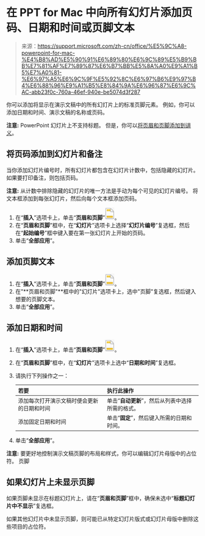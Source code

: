 # 在 PPT for Mac 中向所有幻灯片添加页码、日期和时间或页脚文本



> 来源：https://support.microsoft.com/zh-cn/office/%E5%9C%A8-powerpoint-for-mac-%E4%B8%AD%E5%90%91%E6%89%80%E6%9C%89%E5%B9%BB%E7%81%AF%E7%89%87%E6%B7%BB%E5%8A%A0%E9%A1%B5%E7%A0%81-%E6%97%A5%E6%9C%9F%E5%92%8C%E6%97%B6%E9%97%B4%E6%88%96%E9%A1%B5%E8%84%9A%E6%96%87%E6%9C%AC-abb23f0c-760a-46ef-940e-be5074d3f287



你可以添加将显示在演示文稿中的所有幻灯片上的标准页脚元素。 例如，你可以添加日期和时间、演示文稿的名称或页码。

**注意:** PowerPoint 幻灯片上不支持标题。 但是，你可以[将页眉和页脚添加到讲义](https://support.microsoft.com/zh-cn/office/向讲义添加徽标-公司名称-页眉或页脚文本-ca6d3137-5cd5-41f8-8160-285075786371)。

## 将页码添加到幻灯片和备注

当你添加幻灯片编号时，所有幻灯片都包含在幻灯片计数中，包括隐藏的幻灯片。 如果要打印备注，则包括页码。

**注意:** 从计数中排除隐藏的幻灯片的唯一方法是手动为每个可见的幻灯片编号。 将文本框添加到每张幻灯片，然后向每个文本框添加页码。

1. 在“**插入**”选项卡上，单击“**页眉和页脚**”![“页眉和页脚”按钮](readme.assets/94e0ee54-e48b-4305-b19c-cf22c8c280d3.png)。
2. 在“**页眉和页脚**”框中，在“**幻灯片**”选项卡上选择“**幻灯片编号**”复选框，然后在“**起始编号**”框中键入要在第一张幻灯片上开始的页码。
3. 单击“**全部应用**”。

## 添加页脚文本

1. 在“**插入**”选项卡上，单击“**页眉和页脚**”![“页眉和页脚”按钮](readme.assets/94e0ee54-e48b-4305-b19c-cf22c8c280d3.png)。
2. 在"**页眉和页脚"**框中的"幻灯片"选项卡上，选中"页脚"复选框，然后键入想要的页脚文本。
3. 单击“**全部应用**”。

## 添加日期和时间

1. 在“**插入**”选项卡上，单击“**页眉和页脚**”![“页眉和页脚”按钮](readme.assets/94e0ee54-e48b-4305-b19c-cf22c8c280d3.png)。

2. 在“**页眉和页脚**”框中，在“**幻灯片**”选项卡上选中“**日期和时间**”复选框。

3. 请执行下列操作之一：

    | **若要**                                   | **执行此操作**                                   |
    | :----------------------------------------- | :----------------------------------------------- |
    | 添加每次打开演示文稿时便会更新的日期和时间 | 单击“**自动更新**”，然后从列表中选择所需的格式。 |
    | 添加固定日期和时间                         | 单击“**固定**”，然后键入所需的日期和时间。       |

4. 单击“**全部应用**”。

**注意:** 要更好地控制演示文稿页脚的布局和样式，你可以编辑幻灯片母版中的占位符。 页脚

## 如果幻灯片上未显示页脚

如果页脚未显示在标题幻灯片上，请在“**页眉和页脚**”框中，确保未选中“**标题幻灯片中不显示**”复选框。

如果其他幻灯片中未显示页脚，则可能已从特定幻灯片版式或幻灯片母版中删除这些项目的占位符。